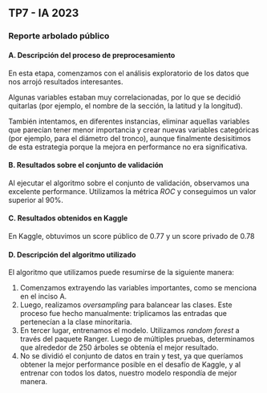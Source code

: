 ## TP7 - IA 2023

### Reporte arbolado público

#### A. Descripción del proceso de preprocesamiento

En esta etapa, comenzamos con el análisis exploratorio de los datos que nos arrojó resultados interesantes.

Algunas variables estaban muy correlacionadas, por lo que se decidió quitarlas (por ejemplo, el nombre de la sección, la latitud y la longitud).

También intentamos, en diferentes instancias, eliminar aquellas variables que parecían tener menor importancia y crear nuevas variables categóricas (por ejemplo, para el diámetro del tronco), aunque finalmente desisitimos de esta estrategia porque la mejora en performance no era significativa.

#### B. Resultados sobre el conjunto de validación

Al ejecutar el algoritmo sobre el conjunto de validación, observamos una excelente performance. Utilizamos la métrica _ROC_ y conseguimos un valor superior al 90%.

#### C. Resultados obtenidos en Kaggle

En Kaggle, obtuvimos un score público de 0.77 y un score privado de 0.78

#### D. Descripción del algoritmo utilizado

El algoritmo que utilizamos puede resumirse de la siguiente manera:

1. Comenzamos extrayendo las variables importantes, como se menciona en el inciso A.
2. Luego, realizamos _oversampling_ para balancear las clases. Este proceso fue hecho manualmente: triplicamos las entradas que pertenecían a la clase minoritaria.
3. En tercer lugar, entrenamos el modelo. Utilizamos _random forest_ a través del paquete Ranger. Luego de múltiples pruebas, determinamos que alrededor de 250 árboles se obtenía el mejor resultado.
4. No se dividió el conjunto de datos en train y test, ya que queríamos obtener la mejor performance posible en el desafío de Kaggle, y al entrenar con todos los datos, nuestro modelo respondía de mejor manera.
